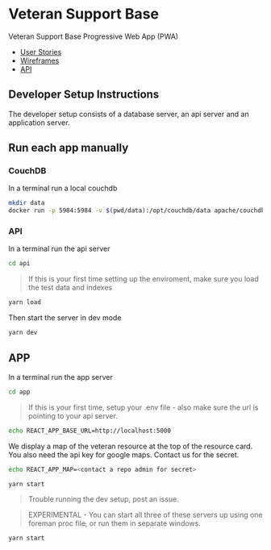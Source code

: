 # Veteran Support Base

Veteran Support Base Progressive Web App (PWA)

* [User Stories](./docs/user-stories.md)
* [Wireframes](./docs/wireframes.md)
* [API](./api/readme.md)

## Developer Setup Instructions

The developer setup consists of a database server, an api server and an
application server.

## Run each app manually

### CouchDB

In a terminal run a local couchdb

```bash
mkdir data
docker run -p 5984:5984 -v $(pwd/data):/opt/couchdb/data apache/couchdb
```

### API

In a terminal run the api server

```bash
cd api
```

> If this is your first time setting up the enviroment, make sure you load the
> test data and indexes

```bash
yarn load
```

Then start the server in dev mode

```bash
yarn dev
```

## APP

In a terminal run the app server

```bash
cd app
```

> If this is your first time, setup your .env file - also make sure the url is
> pointing to your api server.

```bash
echo REACT_APP_BASE_URL=http://localhost:5000
```

We display a map of the veteran resource at the top of the resource card.  You also need the api key for google maps.  Contact us for the secret. 

```bash
echo REACT_APP_MAP=<contact a repo admin for secret>
```


```bash
yarn start
```

> Trouble running the dev setup, post an issue.

> EXPERIMENTAL - You can start all three of these servers up using one foreman
> proc file, or run them in separate windows.

```
yarn start
```
